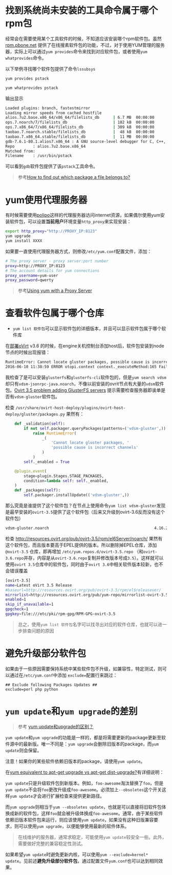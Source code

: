 # 找到系统尚未安装的工具命令属于哪个rpm包

经常会在需要使用某个工具软件的时候，不知道应该安装哪个rpm软件包。虽然 [rpm.pbone.net](http://rpm.pbone.net/) 提供了在线搜素软件包的功能，不过，对于使用YUM管理的服务器，实际上可以通过`yum provides`命令来找到对应软件包，或者使用`yum whatprovides`命令。

以下举例寻找哪个软件包提供了命令`lssubsys`

```bash
yum provides pstack

yum whatprovides pstack
```

输出显示

```bash
Loaded plugins: branch, fastestmirror
Loading mirror speeds from cached hostfile
alios.7u2.base.x86_64/x86_64/filelists_db      | 6.7 MB  00:00:00
ops.7.noarch/7/filelists_db                    | 182 kB  00:00:00
ops.7.x86_64/7/x86_64/filelists_db             | 309 kB  00:00:00
taobao.7.noarch.stable/filelists_db            |  48 kB  00:00:00
taobao.7.x86_64.stable/filelists_db            |  11 MB  00:00:00
gdb-7.6.1-80.1.alios7.x86_64 : A GNU source-level debugger for C, C++, Fortran, Go and other languages
Repo        : alios.7u2.base.x86_64
Matched from:
Filename    : /usr/bin/pstack
```

可以看到`gdb`软件包提供了该`pstack`工具命令。

> 参考[How to find out which package a file belongs to?](http://unix.stackexchange.com/questions/4705/how-to-find-out-which-package-a-file-belongs-to)

# yum使用代理服务器

有时候需要使用[polipo](../../../../service/proxy/polipo.md)这样的代理服务器访问internet资源，如果偶尔使用yum安装软件包，可以设置**当前用户**环境变量`http_proxy`来实现安装：

```bash
export http_proxy="http://PROXY_IP:8123"
yum upgrade
yum install XXXX
```

如果要一直使用代理服务器方式，则修改`/etc/yum.conf`配置文件，添加：

```bash
# The proxy server - proxy server:port number
proxy=http://PROXY_IP:8123
# The account details for yum connections
proxy_username=yum-user
proxy_password=qwerty
```

> 参考[Using yum with a Proxy Server](https://www.centos.org/docs/5/html/yum/sn-yum-proxy-server.html)

# 查看软件包属于哪个仓库

* `yum list 软件包`可以显示软件包的详细版本，并且可以显示软件包属于哪个软件库

在[部署oVirt](../../../../iaas/ovirt/deploy_ovirt.md) v3.6 的时候，在engine关机控制台添加host后，软件包安装到node节点的时候出现报错：

```bash
RuntimeError: Cannot locate gluster packages, possible cause is incorrect channels
2016-06-10 11:38:59 ERROR otopi.context context._executeMethod:165 Failed to execute stage 'Setup validation': Cannot locate gluster packages, possible cause is incorrect channels
```

我检查了是可以安装`glusterfs`和`glusterfs-cli`软件包的，但是`yum search vdsm`却只有`vdsm-jsonrpc-java.noarch`，不像以前安装的ovrit节点有大量的`vdsm`软件包。[Ovirt 3.5 problem adding GlusterFS servers](http://permalink.gmane.org/gmane.comp.emulators.ovirt.user/26370) 提示需要检查服务器即诶单是否有`vdsm-gluster`软件包。

检查 `/usr/share/ovirt-host-deploy/plugins/ovirt-host-deploy/gluster/packages.py` 果然有：

```python
    def _validation(self):
        if not self.packager.queryPackages(patterns=('vdsm-gluster',)):
            raise RuntimeError(
                _(
                    'Cannot locate gluster packages, '
                    'possible cause is incorrect channels'
                )
            )
        self._enabled = True

    @plugin.event(
        stage=plugin.Stages.STAGE_PACKAGES,
        condition=lambda self: self._enabled,
    )
    def _packages(self):
        self.packager.installUpdate(('vdsm-gluster',))
```

那么究竟是谁提供了这个软件包？在节点上使用命令`yum list vdsm-gluster`发现是最早安装的`ovirt-3.5`提供了这个软件包（后来又升级到ovirt-3.6反而没有这个软件包）

```bash
vdsm-gluster.noarch                                              4.16.26-0.el6                                               @ovirt-3.5
```

检查 http://resources.ovirt.org/pub/ovirt-3.5/rpm/el6Server/noarch/ 果然有这个软件包，而且版本要高于EPEL提供的版本。所以删除掉EPEL仓库，添加 `@ovirt-3.5` 仓库，即再增加 `/etc/yum.repos.d/ovirt-3.5.repo` （和`ovirt-3.6.repo`并存，内容是从`ovirt-3.6.repo`复制并修改版本号成`3.5`）。这样就可以使用`ovirt 3.5`仓库中的软件包，同时由于`ovirt 3.6`中相关软件版本较新，也不会错误覆盖

```bash
[ovirt-3.5]
name=Latest oVirt 3.5 Release
#baseurl=http://resources.ovirt.org/pub/ovirt-3.5/rpm/el$releasever/
mirrorlist=http://resources.ovirt.org/pub/yum-repo/mirrorlist-ovirt-3.5-el$releasever
enabled=1
skip_if_unavailable=1
gpgcheck=1
gpgkey=file:///etc/pki/rpm-gpg/RPM-GPG-ovirt-3.5
```

> 总之，使用`yum list 软件包`名字可以找寻出对应的软件仓库，也就可以进一步排查问题的原因

# 避免升级部分软件包

如果由于一些原因需要保持系统中某些软件包不升级，如兼容性，特定测试，则可以通过在`/etc/yum.conf`中添加 `exclude=`配置行来跳过：

```
## Exclude following Packages Updates ##
exclude=perl php python
```

# `yum update`和`yum upgrade`的差别

> 参考 [yum update和upgrade的区别？](https://segmentfault.com/q/1010000008228111)

`yum update`和`yum upgrade`的功能是一样的，都是将需要更新的package更新至软件源中的最新版。唯一不同是：`yum upgrade`会删除旧版本的package，而`yum update`则会保留。

注意！如果你的某些软件依赖旧版本的package，请使用`yum update`。

在[yum equivalent to apt-get upgrade vs apt-get dist-upgrade?](https://serverfault.com/questions/298146/yum-equivalent-to-apt-get-upgrade-vs-apt-get-dist-upgrade/298158#298158)有详细说明：

`yum update`只是升级软件包到新版本。例如，`foo-awesome`淘汰替换了`foo`，但是`yum update`不会将`foo`更改升级成`foo-awesome`。必须加上`--obsoletes`这个开关这样`yum update`才会进行扩展检查来提供更新路径。

而`yum upgrade`则相当于`yum --obsoletes update`，也就是可以直接将旧软件包体换成新的软件包，这样`foo`就会被升级体换成`foo-awesome`。通常，由于某些软件依赖旧版本软件包来运行，则应该使用`yum update`，如果没有这种旧版兼容要求，则可以使用`yum upgrade`，以便能够使用最新的软件体系。

> 在线维护的服务器，通常求稳定，可能使用`yum update`较安全一些。此外，需要做好完整的兼容稳定性测试。

如果希望`yum update`时避免更新内核，可以使用`yum --exclude=kernel* update`。见前述**避免升级部分软件包**，通过配置文件`yum.conf`也可以达到相同效果。